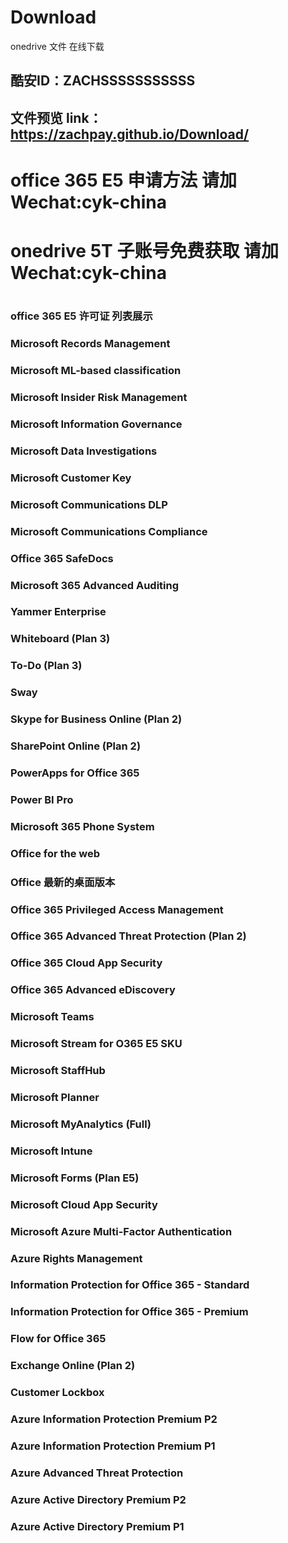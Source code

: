 # Download
onedrive 文件 在线下载

## 酷安ID：ZACHSSSSSSSSSSS
## 文件预览 link：https://zachpay.github.io/Download/
# office 365 E5 申请方法 请加 Wechat:cyk-china
# onedrive 5T 子账号免费获取 请加 Wechat:cyk-china
# 
### office 365 E5 许可证 列表展示
### Microsoft Records Management
### Microsoft ML-based classification
### Microsoft Insider Risk Management
### Microsoft Information Governance
### Microsoft Data Investigations
### Microsoft Customer Key
### Microsoft Communications DLP
### Microsoft Communications Compliance
### Office 365 SafeDocs
### Microsoft 365 Advanced Auditing
### Yammer Enterprise
### Whiteboard (Plan 3)
### To-Do (Plan 3)
### Sway
### Skype for Business Online (Plan 2)
### SharePoint Online (Plan 2)
### PowerApps for Office 365
### Power BI Pro
### Microsoft 365 Phone System
### Office for the web
### Office 最新的桌面版本
### Office 365 Privileged Access Management
### Office 365 Advanced Threat Protection (Plan 2)
### Office 365 Cloud App Security
### Office 365 Advanced eDiscovery
### Microsoft Teams
### Microsoft Stream for O365 E5 SKU
### Microsoft StaffHub
### Microsoft Planner
### Microsoft MyAnalytics (Full)
### Microsoft Intune
### Microsoft Forms (Plan E5)
### Microsoft Cloud App Security
### Microsoft Azure Multi-Factor Authentication
### Azure Rights Management
### Information Protection for Office 365 - Standard
### Information Protection for Office 365 - Premium
### Flow for Office 365
### Exchange Online (Plan 2)
### Customer Lockbox
### Azure Information Protection Premium P2
### Azure Information Protection Premium P1
### Azure Advanced Threat Protection
### Azure Active Directory Premium P2
### Azure Active Directory Premium P1
